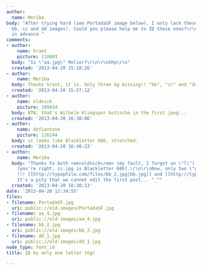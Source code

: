 ```yaml
---
author:
  name: Meriba
body: "After trying hard (see PortadaSF image below), I only lack these letters (aa,
  bb, cc and dd images). Could you please help me to ID these ones?\r\n\r\nThanks
  in advance."
comments:
- author:
    name: hrant
    picture: 110403
  body: "Is \"aa.jpg\" Melior?\r\n\r\nhhp\r\n"
  created: '2013-04-20 15:18:26'
- author:
    name: Meriba
  body: Thanks hrant, it is. Only three Gg missing!! "bb", "cc" and "dd" ^_^
  created: '2013-04-20 15:57:12'
- author:
    name: oldnick
    picture: 109434
  body: BTW, that's Wilhelm Klingspor Gotische in the first jpeg...
  created: '2013-04-20 16:38:06'
- author:
    name: defiantone
    picture: 126244
  body: cc looks like Blackletter 686, stretched.
  created: '2013-04-20 16:46:23'
- author:
    name: Meriba
  body: "Thanks to both <em>oldnick</em> (my fault, I forgot an \"l\"), and <em>defiantone</em>
    (you're right, cc.jpg is Blackletter 686).\r\n\r\nNow, only two \"g\" missing
    !!! [[http://typophile.com/files/bb_2.jpg|bb.jpg]] and [[http://typophile.com/files/dd_1.jpg|dd.jpg]]\r\n\r\nPS:
    It's a pity that we cannot edit the first post... ^_^"
  created: '2013-04-20 18:30:13'
date: '2013-04-20 12:34:55'
files:
- filename: PortadaSF.jpg
  uri: public://old-images/PortadaSF.jpg
- filename: aa_4.jpg
  uri: public://old-images/aa_4.jpg
- filename: bb_2.jpg
  uri: public://old-images/bb_2.jpg
- filename: dd_1.jpg
  uri: public://old-images/dd_1.jpg
node_type: font_id
title: ID by only one letter (Gg)

---
```

